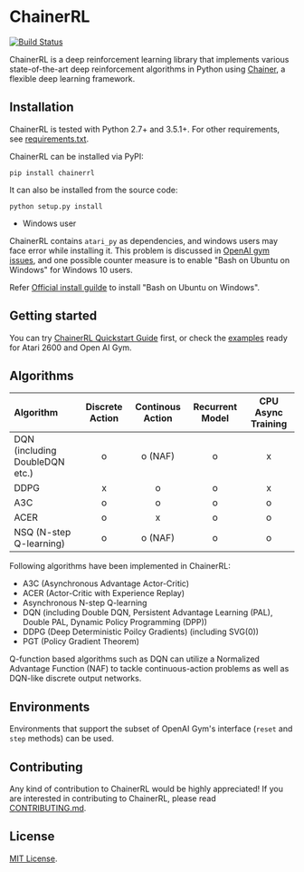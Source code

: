 # ChainerRL
[![Build Status](https://travis-ci.org/pfnet/chainerrl.svg?branch=master)](https://travis-ci.org/pfnet/chainerrl)

ChainerRL is a deep reinforcement learning library that implements various state-of-the-art deep reinforcement algorithms in Python using [Chainer](https://github.com/pfnet/chainer), a flexible deep learning framework.

## Installation

ChainerRL is tested with Python 2.7+ and 3.5.1+. For other requirements, see [requirements.txt](requirements.txt).

ChainerRL can be installed via PyPI:
```
pip install chainerrl
```

It can also be installed from the source code:
```
python setup.py install
```

* Windows user

ChainerRL contains `atari_py` as dependencies, and windows users may face error while installing it. 
This problem is discussed in [OpenAI gym issues](https://github.com/openai/gym/issues/11), 
and one possible counter measure is to enable "Bash on Ubuntu on Windows" for Windows 10 users.

Refer [Official install guilde](https://msdn.microsoft.com/en-us/commandline/wsl/install_guide) to install "Bash on Ubuntu on Windows". 

## Getting started

You can try [ChainerRL Quickstart Guide](examples/quickstart/quickstart.ipynb) first, or check the [examples](examples) ready for Atari 2600 and Open AI Gym.

## Algorithms

| Algorithm | Discrete Action | Continous Action | Recurrent Model | CPU Async Training |
|:----------|:---------------:|:----------------:|:---------------:|:------------------:|
| DQN (including DoubleDQN etc.) | o | o (NAF) | o | x |
| DDPG | x | o | o | x |
| A3C | o | o | o | o |
| ACER | o | x | o | o |
| NSQ (N-step Q-learning) | o | o (NAF) | o | o |

Following algorithms have been implemented in ChainerRL:
- A3C (Asynchronous Advantage Actor-Critic)
- ACER (Actor-Critic with Experience Replay)
- Asynchronous N-step Q-learning
- DQN (including Double DQN, Persistent Advantage Learning (PAL), Double PAL, Dynamic Policy Programming (DPP))
- DDPG (Deep Deterministic Poilcy Gradients) (including SVG(0))
- PGT (Policy Gradient Theorem)

Q-function based algorithms such as DQN can utilize a Normalized Advantage Function (NAF) to tackle continuous-action problems as well as DQN-like discrete output networks.

## Environments

Environments that support the subset of OpenAI Gym's interface (`reset` and `step` methods) can be used.

## Contributing

Any kind of contribution to ChainerRL would be highly appreciated! If you are interested in contributing to ChainerRL, please read [CONTRIBUTING.md](CONTRIBUTING.md).

## License

[MIT License](LICENSE).
